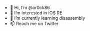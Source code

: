 - 👋 Hi, I’m @ar0ck86
- 👀 I’m interested in iOS RE
- 🌱 I’m currently learning disassembly
- 📫 Reach me on Twitter

<!---
ar0ck86/ar0ck86 is a ✨ special ✨ repository because its `README.md` (this file) appears on your GitHub profile.
You can click the Preview link to take a look at your changes.
--->
